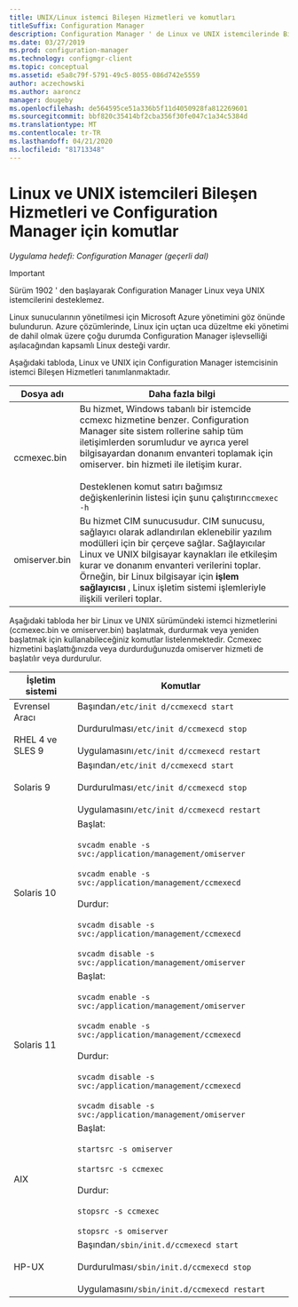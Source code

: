 ```yaml
---
title: UNIX/Linux istemci Bileşen Hizmetleri ve komutları
titleSuffix: Configuration Manager
description: Configuration Manager ' de Linux ve UNIX istemcilerinde Bileşen Hizmetleri ve komutları hakkında bilgi edinin.
ms.date: 03/27/2019
ms.prod: configuration-manager
ms.technology: configmgr-client
ms.topic: conceptual
ms.assetid: e5a8c79f-5791-49c5-8055-086d742e5559
author: aczechowski
ms.author: aaroncz
manager: dougeby
ms.openlocfilehash: de564595ce51a336b5f11d4050928fa812269601
ms.sourcegitcommit: bbf820c35414bf2cba356f30fe047c1a34c5384d
ms.translationtype: MT
ms.contentlocale: tr-TR
ms.lasthandoff: 04/21/2020
ms.locfileid: "81713348"
---
```

# <a name="linux-and-unix-clients-component-services-and-commands-for-configuration-manager"></a>Linux ve UNIX istemcileri Bileşen Hizmetleri ve Configuration Manager için komutlar

*Uygulama hedefi: Configuration Manager (geçerli dal)*

> [!Important]  
> Sürüm 1902 ' den başlayarak Configuration Manager Linux veya UNIX istemcilerini desteklemez. 
> 
> Linux sunucularının yönetilmesi için Microsoft Azure yönetimini göz önünde bulundurun. Azure çözümlerinde, Linux için uçtan uca düzeltme eki yönetimi de dahil olmak üzere çoğu durumda Configuration Manager işlevselliği aşılacağından kapsamlı Linux desteği vardır.


 Aşağıdaki tabloda, Linux ve UNIX için Configuration Manager istemcisinin istemci Bileşen Hizmetleri tanımlanmaktadır.  

|Dosya adı|Daha fazla bilgi|  
|---------------|----------------------|  
|ccmexec.bin|Bu hizmet, Windows tabanlı bir istemcide ccmexc hizmetine benzer. Configuration Manager site sistem rollerine sahip tüm iletişimlerden sorumludur ve ayrıca yerel bilgisayardan donanım envanteri toplamak için omiserver. bin hizmeti ile iletişim kurar.<br /><br /> Desteklenen komut satırı bağımsız değişkenlerinin listesi için şunu çalıştırın`ccmexec -h`|  
|omiserver.bin|Bu hizmet CIM sunucusudur. CIM sunucusu, sağlayıcı olarak adlandırılan eklenebilir yazılım modülleri için bir çerçeve sağlar. Sağlayıcılar Linux ve UNIX bilgisayar kaynakları ile etkileşim kurar ve donanım envanteri verilerini toplar. Örneğin, bir Linux bilgisayar için **işlem sağlayıcısı** , Linux işletim sistemi işlemleriyle ilişkili verileri toplar.|  

 Aşağıdaki tabloda her bir Linux ve UNIX sürümündeki istemci hizmetlerini (ccmexec.bin ve omiserver.bin) başlatmak, durdurmak veya yeniden başlatmak için kullanabileceğiniz komutlar listelenmektedir. Ccmexec hizmetini başlattığınızda veya durdurduğunuzda omiserver hizmeti de başlatılır veya durdurulur.  

|İşletim sistemi|Komutlar|  
|----------------------|--------------|  
|Evrensel Aracı<br /><br /> RHEL 4 ve SLES 9|Başından`/etc/init d/ccmexecd start`<br /><br /> Durdurulması`/etc/init d/ccmexecd stop`<br /><br /> Uygulamasını`/etc/init d/ccmexecd restart`|  
|Solaris 9|Başından`/etc/init d/ccmexecd start`<br /><br /> Durdurulması`/etc/init d/ccmexecd stop`<br /><br /> Uygulamasını`/etc/init d/ccmexecd restart`|  
|Solaris 10|Başlat:<br /><br /> `svcadm enable -s svc:/application/management/omiserver`<br /><br /> `svcadm enable -s svc:/application/management/ccmexecd`<br /><br /> Durdur:<br /><br /> `svcadm disable -s svc:/application/management/ccmexecd`<br /><br /> `svcadm disable -s svc:/application/management/omiserver`|  
|Solaris 11|Başlat:<br /><br /> `svcadm enable -s svc:/application/management/omiserver`<br /><br /> `svcadm enable -s svc:/application/management/ccmexecd`<br /><br /> Durdur:<br /><br /> `svcadm disable -s svc:/application/management/ccmexecd`<br /><br /> `svcadm disable -s svc:/application/management/omiserver`|  
|AIX|Başlat:<br /><br /> `startsrc -s omiserver`<br /><br /> `startsrc -s ccmexec`<br /><br /> Durdur:<br /><br /> `stopsrc -s ccmexec`<br /><br /> `stopsrc -s omiserver`|  
|HP-UX|Başından`/sbin/init.d/ccmexecd start`<br /><br /> Durdurulması`/sbin/init.d/ccmexecd stop`<br /><br /> Uygulamasını`/sbin/init.d/ccmexecd restart`|  
